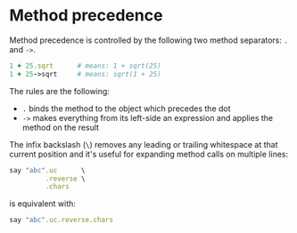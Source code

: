 # Method precedence

Method precedence is controlled by the following two method separators: `.` and `->`.

```ruby
1 + 25.sqrt      # means: 1 + sqrt(25)
1 + 25->sqrt     # means: sqrt(1 + 25)
```

The rules are the following:

- `.` binds the method to the object which precedes the dot
- `->` makes everything from its left-side an expression and applies the method on the result

The infix backslash (`\`) removes any leading or trailing whitespace at that current position and it's useful for expanding method calls on multiple lines:

```ruby
say "abc".uc      \
         .reverse \
         .chars
```

is equivalent with:

```ruby
say "abc".uc.reverse.chars
```
